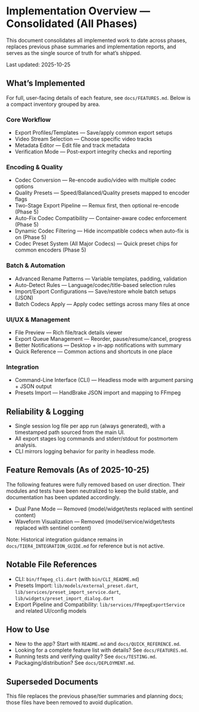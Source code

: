 # Implementation Overview — Consolidated (All Phases)

This document consolidates all implemented work to date across phases, replaces previous phase summaries and implementation reports, and serves as the single source of truth for what’s shipped.

Last updated: 2025-10-25

## What’s Implemented

For full, user-facing details of each feature, see `docs/FEATURES.md`. Below is a compact inventory grouped by area.

### Core Workflow
- Export Profiles/Templates — Save/apply common export setups
- Video Stream Selection — Choose specific video tracks
- Metadata Editor — Edit file and track metadata
- Verification Mode — Post-export integrity checks and reporting

### Encoding & Quality
- Codec Conversion — Re-encode audio/video with multiple codec options
- Quality Presets — Speed/Balanced/Quality presets mapped to encoder flags
- Two-Stage Export Pipeline — Remux first, then optional re-encode (Phase 5)
- Auto-Fix Codec Compatibility — Container-aware codec enforcement (Phase 5)
- Dynamic Codec Filtering — Hide incompatible codecs when auto-fix is on (Phase 5)
- Codec Preset System (All Major Codecs) — Quick preset chips for common encoders (Phase 5)

### Batch & Automation
- Advanced Rename Patterns — Variable templates, padding, validation
- Auto-Detect Rules — Language/codec/title-based selection rules
- Import/Export Configurations — Save/restore whole batch setups (JSON)
- Batch Codecs Apply — Apply codec settings across many files at once

### UI/UX & Management
- File Preview — Rich file/track details viewer
- Export Queue Management — Reorder, pause/resume/cancel, progress
- Better Notifications — Desktop + in-app notifications with summary
- Quick Reference — Common actions and shortcuts in one place

### Integration
- Command-Line Interface (CLI) — Headless mode with argument parsing + JSON output
- Presets Import — HandBrake JSON import and mapping to FFmpeg

## Reliability & Logging
- Single session log file per app run (always generated), with a timestamped path sourced from the main UI.
- All export stages log commands and stderr/stdout for postmortem analysis.
- CLI mirrors logging behavior for parity in headless mode.

## Feature Removals (As of 2025-10-25)
The following features were fully removed based on user direction. Their modules and tests have been neutralized to keep the build stable, and documentation has been updated accordingly.

- Dual Pane Mode — Removed (model/widget/tests replaced with sentinel content)
- Waveform Visualization — Removed (model/service/widget/tests replaced with sentinel content)

Note: Historical integration guidance remains in `docs/TIER4_INTEGRATION_GUIDE.md` for reference but is not active.

## Notable File References
- CLI: `bin/ffmpeg_cli.dart` (with `bin/CLI_README.md`)
- Presets Import: `lib/models/external_preset.dart`, `lib/services/preset_import_service.dart`, `lib/widgets/preset_import_dialog.dart`
- Export Pipeline and Compatibility: `lib/services/FFmpegExportService` and related UI/config models

## How to Use
- New to the app? Start with `README.md` and `docs/QUICK_REFERENCE.md`.
- Looking for a complete feature list with details? See `docs/FEATURES.md`.
- Running tests and verifying quality? See `docs/TESTING.md`.
- Packaging/distribution? See `docs/DEPLOYMENT.md`.

## Superseded Documents
This file replaces the previous phase/tier summaries and planning docs; those files have been removed to avoid duplication.
